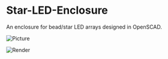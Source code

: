 # Star-LED-Enclosure
An enclosure for bead/star LED arrays designed in OpenSCAD.

![Picture](https//raw.githubusercontent.com/Hylian/Star-LED-Enclosure/master/images/picture.jpg)

![Render](https//raw.githubusercontent.com/Hylian/Star-LED-Enclosure/master/images/render.png)
